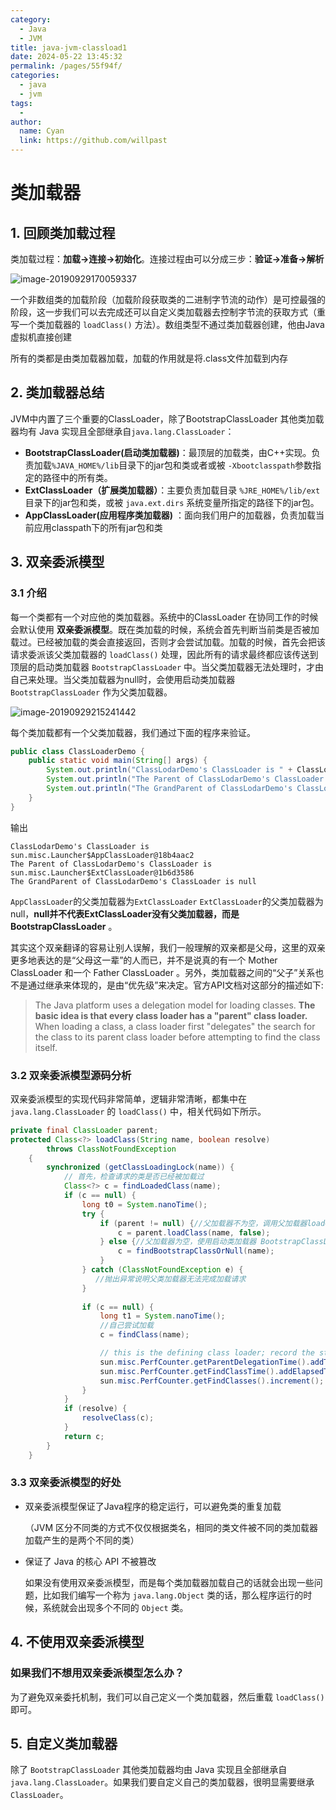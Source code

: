 ```yaml
---
category: 
  - Java
  - JVM
title: java-jvm-classload1
date: 2024-05-22 13:45:32
permalink: /pages/55f94f/
categories: 
  - java
  - jvm
tags: 
  - 
author: 
  name: Cyan
  link: https://github.com/willpast
---
```


# 类加载器

## 1. 回顾类加载过程

类加载过程：**加载->连接->初始化**。连接过程由可以分成三步：**验证->准备->解析**

![image-20190929170059337](https://zszblog.oss-cn-beijing.aliyuncs.com/zszblog/blogimage-master/img/image-20190929170059337.png)

一个非数组类的加载阶段（加载阶段获取类的二进制字节流的动作）是可控最强的阶段，这一步我们可以去完成还可以自定义类加载器去控制字节流的获取方式（重写一个类加载器的 `loadClass()` 方法）。数组类型不通过类加载器创建，他由Java虚拟机直接创建

所有的类都是由类加载器加载，加载的作用就是将.class文件加载到内存

## 2. 类加载器总结

JVM中内置了三个重要的ClassLoader，除了BootstrapClassLoader 其他类加载器均有 Java 实现且全部继承自`java.lang.ClassLoader`：

- **BootstrapClassLoader(启动类加载器)**：最顶层的加载类，由C++实现。负责加载`%JAVA_HOME%/lib`目录下的jar包和类或者或被 `-Xbootclasspath`参数指定的路径中的所有类。
- **ExtClassLoader（扩展类加载器）**：主要负责加载目录 `%JRE_HOME%/lib/ext` 目录下的jar包和类，或被 `java.ext.dirs` 系统变量所指定的路径下的jar包。
- **AppClassLoader(应用程序类加载器)** ：面向我们用户的加载器，负责加载当前应用classpath下的所有jar包和类

## 3. 双亲委派模型

### 3.1 介绍

每一个类都有一个对应他的类加载器。系统中的ClassLoader 在协同工作的时候会默认使用 **双亲委派模型**。既在类加载的时候，系统会首先判断当前类是否被加载过。已经被加载的类会直接返回，否则才会尝试加载。加载的时候，首先会把该请求委派该父类加载器的 `loadClass()` 处理，因此所有的请求最终都应该传送到顶层的启动类加载器 `BootstrapClassLoader` 中。当父类加载器无法处理时，才由自己来处理。当父类加载器为null时，会使用启动类加载器 `BootstrapClassLoader` 作为父类加载器。

![image-20190929215241442](https://zszblog.oss-cn-beijing.aliyuncs.com/zszblog/blogimage-master/img/image-20190929215241442.png)

每个类加载都有一个父类加载器，我们通过下面的程序来验证。

```java
public class ClassLoaderDemo {
    public static void main(String[] args) {
        System.out.println("ClassLodarDemo's ClassLoader is " + ClassLoaderDemo.class.getClassLoader());
        System.out.println("The Parent of ClassLodarDemo's ClassLoader is " + ClassLoaderDemo.class.getClassLoader().getParent());
        System.out.println("The GrandParent of ClassLodarDemo's ClassLoader is " + ClassLoaderDemo.class.getClassLoader().getParent().getParent());
    }
}
```

输出

```
ClassLodarDemo's ClassLoader is sun.misc.Launcher$AppClassLoader@18b4aac2
The Parent of ClassLodarDemo's ClassLoader is sun.misc.Launcher$ExtClassLoader@1b6d3586
The GrandParent of ClassLodarDemo's ClassLoader is null
```

`AppClassLoader`的父类加载器为`ExtClassLoader` `ExtClassLoader`的父类加载器为null，**null并不代表ExtClassLoader没有父类加载器，而是 BootstrapClassLoader** 。

其实这个双亲翻译的容易让别人误解，我们一般理解的双亲都是父母，这里的双亲更多地表达的是“父母这一辈”的人而已，并不是说真的有一个 Mother ClassLoader 和一个 Father ClassLoader 。另外，类加载器之间的“父子”关系也不是通过继承来体现的，是由“优先级”来决定。官方API文档对这部分的描述如下:

> The Java platform uses a delegation model for loading classes. **The basic idea is that every class loader has a "parent" class loader.** When loading a class, a class loader first "delegates" the search for the class to its parent class loader before attempting to find the class itself.

### 3.2 双亲委派模型源码分析

双亲委派模型的实现代码非常简单，逻辑非常清晰，都集中在 `java.lang.ClassLoader` 的 `loadClass()` 中，相关代码如下所示。

```java
private final ClassLoader parent; 
protected Class<?> loadClass(String name, boolean resolve)
        throws ClassNotFoundException
    {
        synchronized (getClassLoadingLock(name)) {
            // 首先，检查请求的类是否已经被加载过
            Class<?> c = findLoadedClass(name);
            if (c == null) {
                long t0 = System.nanoTime();
                try {
                    if (parent != null) {//父加载器不为空，调用父加载器loadClass()方法处理
                        c = parent.loadClass(name, false);
                    } else {//父加载器为空，使用启动类加载器 BootstrapClassLoader 加载
                        c = findBootstrapClassOrNull(name);
                    }
                } catch (ClassNotFoundException e) {
                   //抛出异常说明父类加载器无法完成加载请求
                }
                
                if (c == null) {
                    long t1 = System.nanoTime();
                    //自己尝试加载
                    c = findClass(name);

                    // this is the defining class loader; record the stats
                    sun.misc.PerfCounter.getParentDelegationTime().addTime(t1 - t0);
                    sun.misc.PerfCounter.getFindClassTime().addElapsedTimeFrom(t1);
                    sun.misc.PerfCounter.getFindClasses().increment();
                }
            }
            if (resolve) {
                resolveClass(c);
            }
            return c;
        }
    }
```

### 3.3 双亲委派模型的好处

- 双亲委派模型保证了Java程序的稳定运行，可以避免类的重复加载

  （JVM 区分不同类的方式不仅仅根据类名，相同的类文件被不同的类加载器加载产生的是两个不同的类）

- 保证了 Java 的核心 API 不被篡改

  如果没有使用双亲委派模型，而是每个类加载器加载自己的话就会出现一些问题，比如我们编写一个称为 `java.lang.Object` 类的话，那么程序运行的时候，系统就会出现多个不同的 `Object` 类。

## 4. 不使用双亲委派模型

### 如果我们不想用双亲委派模型怎么办？

为了避免双亲委托机制，我们可以自己定义一个类加载器，然后重载 `loadClass()` 即可。

## 5. 自定义类加载器

除了 `BootstrapClassLoader` 其他类加载器均由 Java 实现且全部继承自`java.lang.ClassLoader`。如果我们要自定义自己的类加载器，很明显需要继承 `ClassLoader`。
